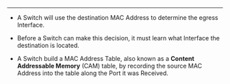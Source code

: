 
---
- A Switch will use the destination MAC Address to determine the egress Interface.

- Before a Switch can make this decision, it must learn what Interface the destination is located.

- A Switch build a MAC Address Table, also known as a **Content Addressable Memory** (CAM) table, by recording the source MAC Address into the table along the Port it was Received.